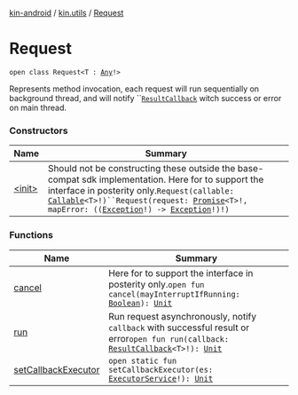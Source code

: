 [kin-android](../../index.md) / [kin.utils](../index.md) / [Request](./index.md)

# Request

`open class Request<T : `[`Any`](https://kotlinlang.org/api/latest/jvm/stdlib/kotlin/-any/index.html)`!>`

Represents method invocation, each request will run sequentially on background thread, and will notify ``[`ResultCallback`](../-result-callback/index.md) witch success or error on main thread.

### Constructors

| Name | Summary |
|---|---|
| [&lt;init&gt;](-init-.md) | Should not be constructing these outside the base-compat sdk implementation. Here for to support the interface in posterity only.`Request(callable: `[`Callable`](https://docs.oracle.com/javase/6/docs/api/java/util/concurrent/Callable.html)`<T>!)``Request(request: `[`Promise`](../../org.kin.sdk.base.tools/-promise/index.md)`<T>!, mapError: ((`[`Exception`](https://docs.oracle.com/javase/6/docs/api/java/lang/Exception.html)`!) -> `[`Exception`](https://docs.oracle.com/javase/6/docs/api/java/lang/Exception.html)`!)!)` |

### Functions

| Name | Summary |
|---|---|
| [cancel](cancel.md) | Here for to support the interface in posterity only.`open fun cancel(mayInterruptIfRunning: `[`Boolean`](https://kotlinlang.org/api/latest/jvm/stdlib/kotlin/-boolean/index.html)`): `[`Unit`](https://kotlinlang.org/api/latest/jvm/stdlib/kotlin/-unit/index.html) |
| [run](run.md) | Run request asynchronously, notify `callback` with successful result or error`open fun run(callback: `[`ResultCallback`](../-result-callback/index.md)`<T>!): `[`Unit`](https://kotlinlang.org/api/latest/jvm/stdlib/kotlin/-unit/index.html) |
| [setCallbackExecutor](set-callback-executor.md) | `open static fun setCallbackExecutor(es: `[`ExecutorService`](https://docs.oracle.com/javase/6/docs/api/java/util/concurrent/ExecutorService.html)`!): `[`Unit`](https://kotlinlang.org/api/latest/jvm/stdlib/kotlin/-unit/index.html) |
